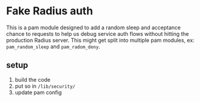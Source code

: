 # Fake Radius auth
This is a pam module designed to add a random sleep and acceptance chance to requests to help us debug service auth flows without hitting the production Radius server.
This might get split into multiple pam modules, ex: `pam_random_sleep` and `pam_radom_deny`.

## setup
1. build the code
1. put so in `/lib/security/`
1. update pam config

